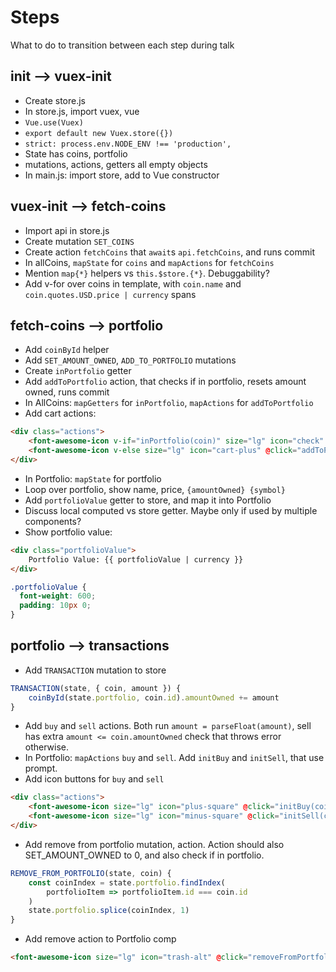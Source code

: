 # Steps

What to do to transition between each step during talk

## init --> vuex-init

- Create store.js
- In store.js, import vuex, vue
- `Vue.use(Vuex)`
- `export default new Vuex.store({})`
- `strict: process.env.NODE_ENV !== 'production',`
- State has coins, portfolio
- mutations, actions, getters all empty objects
- In main.js: import store, add to Vue constructor

## vuex-init --> fetch-coins

- Import api in store.js
- Create mutation `SET_COINS`
- Create action `fetchCoins` that `await`s `api.fetchCoins`, and runs commit
- In allCoins, `mapState` for `coins` and `mapActions` for `fetchCoins`
- Mention `map{*}` helpers vs `this.$store.{*}`. Debuggability?
- Add v-for over coins in template, with `coin.name` and `coin.quotes.USD.price | currency` spans

## fetch-coins --> portfolio

- Add `coinById` helper
- Add `SET_AMOUNT_OWNED`, `ADD_TO_PORTFOLIO` mutations
- Create `inPortfolio` getter
- Add `addToPortfolio` action, that checks if in portfolio, resets amount owned, runs commit
- In AllCoins: `mapGetters` for `inPortfolio`, `mapActions` for `addToPortfolio`
- Add cart actions:

```html
<div class="actions">
    <font-awesome-icon v-if="inPortfolio(coin)" size="lg" icon="check" class="action added" />
    <font-awesome-icon v-else size="lg" icon="cart-plus" @click="addToPortfolio(coin)" class="clickable action add" />
</div>
```

- In Portfolio: `mapState` for portfolio
- Loop over portfolio, show name, price, `{amountOwned} {symbol}`
- Add `portfolioValue` getter to store, and map it into Portfolio
- Discuss local computed vs store getter. Maybe only if used by multiple components?
- Show portfolio value:

```html
<div class="portfolioValue">
    Portfolio Value: {{ portfolioValue | currency }}
</div>
```

```css
.portfolioValue {
  font-weight: 600;
  padding: 10px 0;
}
```

## portfolio --> transactions

- Add `TRANSACTION` mutation to store

```js
TRANSACTION(state, { coin, amount }) {
    coinById(state.portfolio, coin.id).amountOwned += amount
}
```

- Add `buy` and `sell` actions. Both run `amount = parseFloat(amount)`, sell has extra `amount <= coin.amountOwned` check that throws error otherwise.
- In Portfolio: `mapActions` `buy` and `sell`. Add `initBuy` and `initSell`, that use prompt.
- Add icon buttons for `buy` and `sell`

```html
<div class="actions">
    <font-awesome-icon size="lg" icon="plus-square" @click="initBuy(coin)" class="clickable action buy" />
    <font-awesome-icon size="lg" icon="minus-square" @click="initSell(coin)" class="clickable action sell" />
</div>
```

- Add remove from portfolio mutation, action. Action should also SET_AMOUNT_OWNED to 0, and also check if in portfolio.

```js
REMOVE_FROM_PORTFOLIO(state, coin) {
    const coinIndex = state.portfolio.findIndex(
        portfolioItem => portfolioItem.id === coin.id
    )
    state.portfolio.splice(coinIndex, 1)
}
```

- Add remove action to Portfolio comp

```html
<font-awesome-icon size="lg" icon="trash-alt" @click="removeFromPortfolio(coin)" class="clickable action trash" />
```
